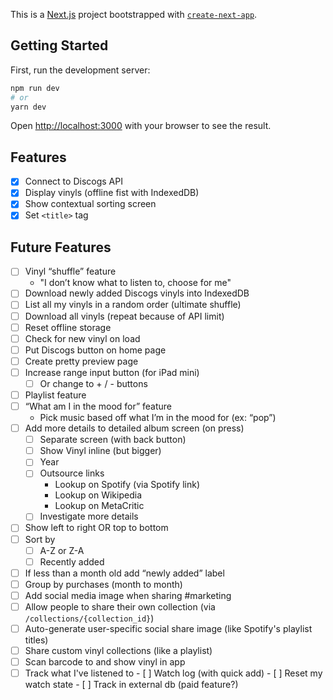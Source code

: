 This is a [Next.js](https://nextjs.org/) project bootstrapped with [`create-next-app`](https://github.com/vercel/next.js/tree/canary/packages/create-next-app).

## Getting Started

First, run the development server:

```bash
npm run dev
# or
yarn dev
```

Open [http://localhost:3000](http://localhost:3000) with your browser to see the result.

## Features

- [x] Connect to Discogs API
- [x] Display vinyls (offline fist with IndexedDB)
- [x] Show contextual sorting screen
- [x] Set `<title>` tag

## Future Features

- [ ] Vinyl “shuffle” feature
	- "I don’t know what to listen to, choose for me"
- [ ] Download newly added Discogs vinyls into IndexedDB
- [ ] List all my vinyls in a random order (ultimate shuffle)
- [ ] Download all vinyls (repeat because of API limit)
- [ ] Reset offline storage
- [ ] Check for new vinyl on load
- [ ] Put Discogs button on home page
- [ ] Create pretty preview page
- [ ] Increase range input button (for iPad mini)
	- [ ] Or change to + / - buttons
- [ ] Playlist feature
- [ ] “What am I in the mood for” feature
	- Pick music based off what I’m in the mood for (ex: “pop”)
- [ ] Add more details to detailed album screen (on press)
	- [ ] Separate screen (with back button)
	- [ ] Show Vinyl inline (but bigger)
	- [ ] Year
	- [ ] Outsource links
		- Lookup on Spotify (via Spotify link)
		- Lookup on Wikipedia
		- Lookup on MetaCritic
	- [ ] Investigate more details
- [ ] Show left to right OR top to bottom
- [ ] Sort by
	- [ ] A-Z or Z-A
	- [ ] Recently added 
- [ ] If less than a month old add “newly added” label
- [ ] Group by purchases (month to month)
- [ ] Add social media image when sharing #marketing
- [ ] Allow people to share their own collection (via `/collections/{collection_id}`)
- [ ] Auto-generate user-specific social share image (like Spotify's playlist titles)
- [ ] Share custom vinyl collections (like a playlist)
- [ ] Scan barcode to and show vinyl in app
- [ ] Track what I've listened to
		- [ ] Watch log (with quick add)
		- [ ] Reset my watch state
		- [ ] Track in external db (paid feature?)
